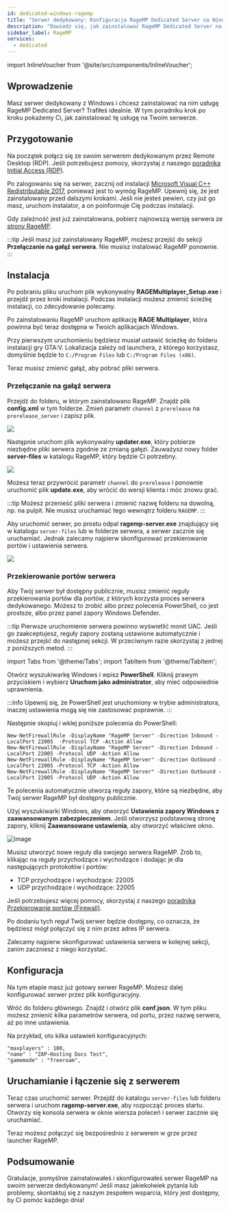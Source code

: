 ```yaml
---
id: dedicated-windows-ragemp
title: "Serwer dedykowany: Konfiguracja RageMP Dedicated Server na Windows"
description: "Dowiedz się, jak zainstalować RageMP Dedicated Server na swoim serwerze Windows, aby hostować sesje multiplayer GTA V → Sprawdź teraz"
sidebar_label: RageMP
services:
  - dedicated
---
```


import InlineVoucher from '@site/src/components/InlineVoucher';

## Wprowadzenie

Masz serwer dedykowany z Windows i chcesz zainstalować na nim usługę RageMP Dedicated Server? Trafiłeś idealnie. W tym poradniku krok po kroku pokażemy Ci, jak zainstalować tę usługę na Twoim serwerze.

<InlineVoucher />

## Przygotowanie

Na początek połącz się ze swoim serwerem dedykowanym przez Remote Desktop (RDP). Jeśli potrzebujesz pomocy, skorzystaj z naszego [poradnika Initial Access (RDP)](vserver-windows-userdp.md).

Po zalogowaniu się na serwer, zacznij od instalacji [Microsoft Visual C++ Redistributable 2017](https://aka.ms/vs/15/release/VC_redist.x64.exe), ponieważ jest to wymóg RageMP. Upewnij się, że jest zainstalowany przed dalszymi krokami. Jeśli nie jesteś pewien, czy już go masz, uruchom instalator, a on poinformuje Cię podczas instalacji.

Gdy zależność jest już zainstalowana, pobierz najnowszą wersję serwera ze [strony RageMP](https://cdn.rage.mp/public/files/RAGEMultiplayer_Setup.exe).

:::tip
Jeśli masz już zainstalowany RageMP, możesz przejść do sekcji **Przełączanie na gałąź serwera**. Nie musisz instalować RageMP ponownie.
:::

## Instalacja

Po pobraniu pliku uruchom plik wykonywalny **RAGEMultiplayer_Setup.exe** i przejdź przez kroki instalacji. Podczas instalacji możesz zmienić ścieżkę instalacji, co zdecydowanie polecamy.

Po zainstalowaniu RageMP uruchom aplikację **RAGE Multiplayer**, która powinna być teraz dostępna w Twoich aplikacjach Windows.

Przy pierwszym uruchomieniu będziesz musiał ustawić ścieżkę do folderu instalacji gry GTA:V. Lokalizacja zależy od launchera, z którego korzystasz, domyślnie będzie to `C:/Program Files` lub `C:/Program Files (x86)`.

Teraz musisz zmienić gałąź, aby pobrać pliki serwera.

### Przełączanie na gałąź serwera

Przejdź do folderu, w którym zainstalowano RageMP. Znajdź plik **config.xml** w tym folderze. Zmień parametr `channel` z `prerelease` na `prerelease_server` i zapisz plik.

![](https://screensaver01.zap-hosting.com/index.php/s/zbZfQCdnjjqmdbs/preview)

Następnie uruchom plik wykonywalny **updater.exe**, który pobierze niezbędne pliki serwera zgodnie ze zmianą gałęzi. Zauważysz nowy folder **server-files** w katalogu RageMP, który będzie Ci potrzebny.

![](https://screensaver01.zap-hosting.com/index.php/s/FpK5GdwnHMRRkfD/preview)

Możesz teraz przywrócić parametr `channel` do `prerelease` i ponownie uruchomić plik **update.exe**, aby wrócić do wersji klienta i móc znowu grać.

:::tip
Możesz przenieść pliki serwera i zmienić nazwę folderu na dowolną, np. na pulpit. Nie musisz uruchamiać tego wewnątrz folderu `RAGEMP`.
:::

Aby uruchomić serwer, po prostu odpal **ragemp-server.exe** znajdujący się w katalogu `server-files` lub w folderze serwera, a serwer zacznie się uruchamiać. Jednak zalecamy najpierw skonfigurować przekierowanie portów i ustawienia serwera.

![](https://screensaver01.zap-hosting.com/index.php/s/AiJWmSjsjw7bMYX/preview)

### Przekierowanie portów serwera

Aby Twój serwer był dostępny publicznie, musisz zmienić reguły przekierowania portów dla portów, z których korzysta proces serwera dedykowanego. Możesz to zrobić albo przez polecenia PowerShell, co jest prostsze, albo przez panel zapory Windows Defender.

:::tip
Pierwsze uruchomienie serwera powinno wyświetlić monit UAC. Jeśli go zaakceptujesz, reguły zapory zostaną ustawione automatycznie i możesz przejść do następnej sekcji. W przeciwnym razie skorzystaj z jednej z poniższych metod.
:::

import Tabs from '@theme/Tabs';
import TabItem from '@theme/TabItem';

<Tabs>
<TabItem value="powershell" label="Przez PowerShell" default>

Otwórz wyszukiwarkę Windows i wpisz **PowerShell**. Kliknij prawym przyciskiem i wybierz **Uruchom jako administrator**, aby mieć odpowiednie uprawnienia.

:::info
Upewnij się, że PowerShell jest uruchomiony w trybie administratora, inaczej ustawienia mogą się nie zastosować poprawnie.
:::

Następnie skopiuj i wklej poniższe polecenia do PowerShell:

```
New-NetFirewallRule -DisplayName "RageMP Server" -Direction Inbound -LocalPort 22005  -Protocol TCP -Action Allow
New-NetFirewallRule -DisplayName "RageMP Server" -Direction Inbound -LocalPort 22005 -Protocol UDP -Action Allow
New-NetFirewallRule -DisplayName "RageMP Server" -Direction Outbound -LocalPort 22005 -Protocol TCP -Action Allow
New-NetFirewallRule -DisplayName "RageMP Server" -Direction Outbound -LocalPort 22005 -Protocol UDP -Action Allow
```

Te polecenia automatycznie utworzą reguły zapory, które są niezbędne, aby Twój serwer RageMP był dostępny publicznie.

</TabItem>

<TabItem value="windefender" label="Przez Windows Defender">

Użyj wyszukiwarki Windows, aby otworzyć **Ustawienia zapory Windows z zaawansowanym zabezpieczeniem**. Jeśli otworzysz podstawową stronę zapory, kliknij **Zaawansowane ustawienia**, aby otworzyć właściwe okno.

![image](https://github.com/zaphosting/docs/assets/42719082/5fb9f943-7e51-4d8f-9df4-2f5ff60857d3)

Musisz utworzyć nowe reguły dla swojego serwera RageMP. Zrób to, klikając na reguły przychodzące i wychodzące i dodając je dla następujących protokołów i portów:

- TCP przychodzące i wychodzące: 22005
- UDP przychodzące i wychodzące: 22005

Jeśli potrzebujesz więcej pomocy, skorzystaj z naszego [poradnika Przekierowanie portów (Firewall)](vserver-windows-port.md).

</TabItem>
</Tabs>

Po dodaniu tych reguł Twój serwer będzie dostępny, co oznacza, że będziesz mógł połączyć się z nim przez adres IP serwera.

Zalecamy najpierw skonfigurować ustawienia serwera w kolejnej sekcji, zanim zaczniesz z niego korzystać.

## Konfiguracja

Na tym etapie masz już gotowy serwer RageMP. Możesz dalej konfigurować serwer przez plik konfiguracyjny.

Wróć do folderu głównego. Znajdź i otwórz plik **conf.json**. W tym pliku możesz zmienić kilka parametrów serwera, od portu, przez nazwę serwera, aż po inne ustawienia.

Na przykład, oto kilka ustawień konfiguracyjnych:

```
"maxplayers" : 100,
"name" : "ZAP-Hosting Docs Test",
"gamemode" : "freeroam",
```

## Uruchamianie i łączenie się z serwerem

Teraz czas uruchomić serwer. Przejdź do katalogu `server-files` lub folderu serwera i uruchom **ragemp-server.exe**, aby rozpocząć proces startu. Otworzy się konsola serwera w oknie wiersza poleceń i serwer zacznie się uruchamiać.

Teraz możesz połączyć się bezpośrednio z serwerem w grze przez launcher RageMP.

## Podsumowanie

Gratulacje, pomyślnie zainstalowałeś i skonfigurowałeś serwer RageMP na swoim serwerze dedykowanym! Jeśli masz jakiekolwiek pytania lub problemy, skontaktuj się z naszym zespołem wsparcia, który jest dostępny, by Ci pomóc każdego dnia!

<InlineVoucher />